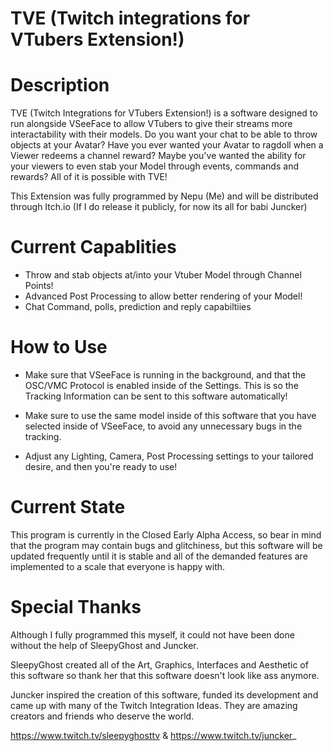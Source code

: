 # TVE (Twitch integrations for VTubers Extension!)

# Description
TVE (Twitch Integrations for VTubers Extension!) is a software designed to run alongside VSeeFace to allow VTubers to give their streams more interactability with their models. Do you want your chat to be able to throw objects at your Avatar? Have you ever wanted your Avatar to ragdoll when a Viewer redeems a channel reward? Maybe you've wanted the ability for your viewers to even stab your Model through events, commands and rewards? All of it is possible with TVE!

This Extension was fully programmed by Nepu (Me) and will be distributed through Itch.io (If I do release it publicly, for now its all for babi Juncker)

# Current Capablities
- Throw and stab objects at/into your Vtuber Model through Channel Points!
- Advanced Post Processing to allow better rendering of your Model!
- Chat Command, polls, prediction and reply capabiltiies

# How to Use
- Make sure that VSeeFace is running in the background, and that the OSC/VMC Protocol is enabled inside of the Settings. This is so the Tracking Information can be sent to this software automatically!

- Make sure to use the same model inside of this software that you have selected inside of VSeeFace, to avoid any unnecessary bugs in the tracking.

- Adjust any Lighting, Camera, Post Processing settings to your tailored desire, and then you're ready to use!

# Current State
This program is currently in the Closed Early Alpha Access, so bear in mind that the program may contain bugs and glitchiness, but this software will be updated frequently until it is stable and all of the demanded features are implemented to a scale that everyone is happy with.

# Special Thanks
Although I fully programmed this myself, it could not have been done without the help of SleepyGhost and Juncker.

SleepyGhost created all of the Art, Graphics, Interfaces and Aesthetic of this software so thank her that this software doesn't look like ass anymore.

Juncker inspired the creation of this software, funded its development and came up with many of the Twitch Integration Ideas. They are amazing creators and friends who deserve the world.

https://www.twitch.tv/sleepyghosttv & https://www.twitch.tv/juncker_










